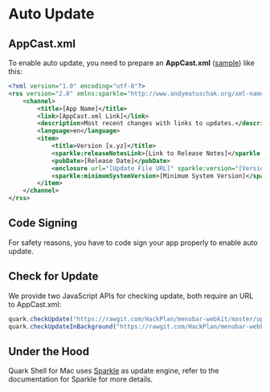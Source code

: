 # Auto Update

## AppCast.xml

To enable auto update, you need to prepare an **AppCast.xml** ([sample](https://github.com/HackPlan/menubar-webkit/blob/master/updater/SampleAppcast.xml)) like this:

```xml
<?xml version="1.0" encoding="utf-8"?>
<rss version="2.0" xmlns:sparkle="http://www.andymatuschak.org/xml-namespaces/sparkle" xmlns:dc="http://purl.org/dc/elements/1.1/">
    <channel>
        <title>[App Name]</title>
        <link>[AppCast.xml Link]</link>
        <description>Most recent changes with links to updates.</description>
        <language>en</language>
        <item>
            <title>Version [x.yz]</title>
            <sparkle:releaseNotesLink>[Link to Release Notes]</sparkle:releaseNotesLink>
            <pubDate>[Release Date]</pubDate>
            <enclosure url="[Update File URL]" sparkle:version="[Version String]" length="[Update File Length]" type="application/octet-stream" />
            <sparkle:minimumSystemVersion>[Minimum System Version]</sparkle:minimumSystemVersion>
        </item>
    </channel>
</rss>
```

## Code Signing

For safety reasons, you have to code sign your app properly to enable auto update.

## Check for Update

We provide two JavaScript APIs for checking update, both require an URL to AppCast.xml:

```js
quark.checkUpdate("https://rawgit.com/HackPlan/menubar-webkit/master/updater/SampleAppcast.xml")
quark.checkUpdateInBackground("https://rawgit.com/HackPlan/menubar-webkit/master/updater/SampleAppcast.xml")
```

## Under the Hood

Quark Shell for Mac uses [Sparkle](https://github.com/sparkle-project/Sparkle) as update engine, refer to the documentation for Sparkle for more details.
